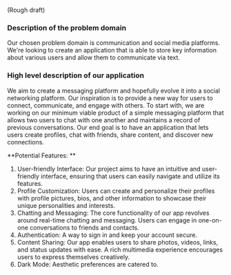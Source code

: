 (Rough draft)
### Description of the problem domain
Our chosen problem domain is communication and social media platforms. 
We're looking to create an application that is able to store key information about various users and allow them to communicate via text.

### High level description of our application
We aim to create a messaging platform and hopefully evolve it into a social networking platform. 
Our inspiration is to provide a new way for users to connect, communicate, and engage with others. To start with, we are working on our minimum viable product of a simple messaging platform that allows two users to chat with one another and maintains a record of previous conversations.
Our end goal is to have an application that lets users create profiles, chat with friends, share content, and discover new connections. 

**Potential Features:
**
1. User-friendly Interface: Our project aims to have an intuitive and user-friendly interface, ensuring that users can easily navigate and utilize its features.
2. Profile Customization: Users can create and personalize their profiles with profile pictures, bios, and other information to showcase their unique personalities and interests.
3. Chatting and Messaging: The core functionality of our app revolves around real-time chatting and messaging. Users can engage in one-on-one conversations to friends and contacts.
4. Authentication: A way to sign in and keep your account secure.
5. Content Sharing: Our app enables users to share photos, videos, links, and status updates with ease. A rich multimedia experience encourages users to express themselves creatively.
6. Dark Mode: Aesthetic preferences are catered to.
